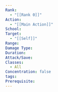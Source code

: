 ```yaml
---
Rank:
  - "[[Rank 0]]"
Action:
  - "[[Main Action]]"
School: 
Target:
  - "[[Self]]"
Range: 
Damage Type: 
Duration: 
Attack/Save: 
Classes:
  - All
Concentration: false
tags: 
Prerequisite:
---
```

